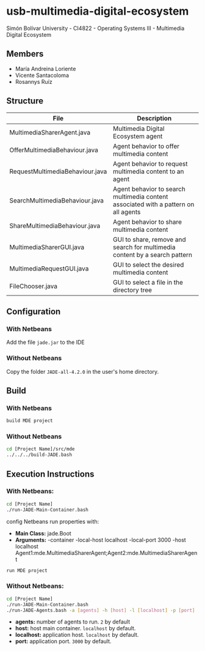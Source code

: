 # usb-multimedia-digital-ecosystem
Simón Bolívar University - CI4822 - Operating Systems III - Multimedia Digital Ecosystem

## Members

* María Andreina Loriente
* Vicente Santacoloma
* Rosannys Ruíz

## Structure

| File                            | Description                                                                         |
|---------------------------------|-------------------------------------------------------------------------------------|
| MultimediaSharerAgent.java      | Multimedia Digital Ecosystem agent                                                  |
| OfferMultimediaBehaviour.java   | Agent behavior to offer multimedia content                                          |
| RequestMultimediaBehaviour.java | Agent behavior to request multimedia content to an agent                            |
| SearchMultimediaBehaviour.java  | Agent behavior to search multimedia content associated with a pattern on all agents |
| ShareMultimediaBehaviour.java   | Agent behavior to share multimedia content                                          |
| MultimediaSharerGUI.java        | GUI to share, remove and search for multimedia content by a search pattern          |
| MultimediaRequestGUI.java       | GUI to select the desired multimedia content                                        |
| FileChooser.java                | GUI to select a file in the directory tree                                          |

## Configuration

### With Netbeans

Add the file `jade.jar` to the IDE

### Without Netbeans

Copy the folder `JADE-all-4.2.0` in the user's home directory.

## Build

### With Netbeans

```bash
build MDE project
```

### Without Netbeans

```bash
cd [Project Name]/src/mde
../../../build-JADE.bash
```

## Execution Instructions

### With Netbeans:

```bash
cd [Project Name]
./run-JADE-Main-Container.bash
```

config Netbeans run properties with:
* **Main Class:** jade.Boot
* **Arguments:** -container -local-host localhost -local-port 3000 -host localhost Agent1:mde.MultimediaSharerAgent;Agent2:mde.MultimediaSharerAgent

```bash
run MDE project
```

### Without Netbeans:

```bash
cd [Project Name]
./run-JADE-Main-Container.bash
./run-JADE-Agents.bash -a [agents] -h [host] -l [localhost] -p [port]
```

* **agents:** number of agents to run. `2` by default
* **host:** host main container. `localhost` by default.
* **localhost:** application host. `localhost` by default.
* **port:** application port. `3000` by default.
